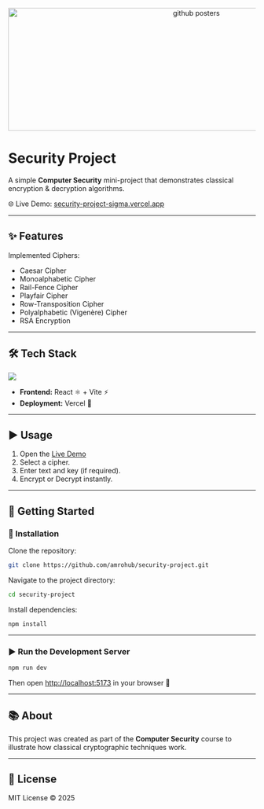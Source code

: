 <p align="center">
  <img src="https://github.com/user-attachments/assets/4fa1ed4e-2d61-4a1c-aab1-2aab8c3e5d26" 
       alt="github posters" 
       width="750" 
       height="250" />
</p>


# Security Project

A simple **Computer Security** mini-project that demonstrates classical encryption & decryption algorithms.

🌐 Live Demo: [security-project-sigma.vercel.app](https://security-project-sigma.vercel.app/)

---

## ✨ Features

Implemented Ciphers:

- Caesar Cipher  
- Monoalphabetic Cipher  
- Rail-Fence Cipher  
- Playfair Cipher  
- Row-Transposition Cipher  
- Polyalphabetic (Vigenère) Cipher  
- RSA Encryption  

---

## 🛠️ Tech Stack

<p align="left">
  <img src="https://skillicons.dev/icons?i=javascript,react,vite,vercel" />
</p>

- **Frontend:** React ⚛️ + Vite ⚡  
- **Deployment:** Vercel 🚀  

---

## ▶️ Usage

1. Open the [Live Demo](https://security-project-sigma.vercel.app/) 
2. Select a cipher.  
3. Enter text and key (if required).  
4. Encrypt or Decrypt instantly.  

---

## 🚀 Getting Started

### 🔧 Installation

Clone the repository:

```bash
git clone https://github.com/amrohub/security-project.git
````

Navigate to the project directory:

```bash
cd security-project
```

Install dependencies:

```bash
npm install
```

---

### ▶️ Run the Development Server

```bash
npm run dev
```

Then open [http://localhost:5173](http://localhost:5173) in your browser 🎉

---


## 📚 About

This project was created as part of the **Computer Security** course to illustrate how classical cryptographic techniques work.  

---


## 📜 License

MIT License © 2025

